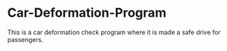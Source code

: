 # Car-Deformation-Program
This is a car deformation check program where it is made a safe drive for passengers.
